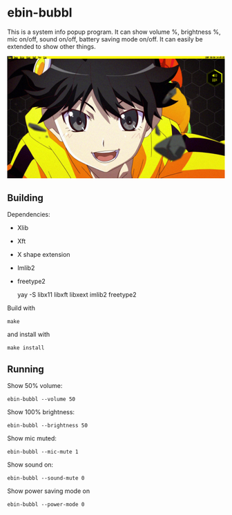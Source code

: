 # ebin-bubbl

This is a system info popup program. It can show volume %, brightness %,
mic on/off, sound on/off, battery saving mode on/off. It can easily be
extended to show other things.

![example of ebin-bubbl being used](./example.png)

## Building

Dependencies:
- Xlib
- Xft
- X shape extension
- Imlib2
- freetype2

    yay -S libx11 libxft libxext imlib2 freetype2


Build with

    make

and install with

    make install


## Running

Show 50% volume:

    ebin-bubbl --volume 50

Show 100% brightness:

    ebin-bubbl --brightness 50

Show mic muted:

    ebin-bubbl --mic-mute 1

Show sound on:

    ebin-bubbl --sound-mute 0

Show power saving mode on

    ebin-bubbl --power-mode 0

